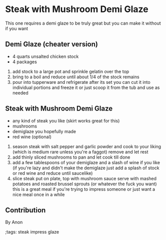 # Steak with Mushroom Demi Glaze

This one requires a demi glaze to be truly great but you can make it without if you want


## Demi Glaze (cheater version)
- 4 quarts unsalted chicken stock
- 4 packages 

1. add stock to a large pot and sprinkle gelatin over the top
2. bring to a boil and reduce until about 1/4 of the stock remains
3. pour into tupperware and refrigerate after its set you can cut it into individual portions and freeze it or just scoop it from the tub and use as needed

## Steak with Mushroom Demi Glaze

- any kind of steak you like (skirt works great for this)
- mushrooms
- demiglaze you hopefully made
- red wine (optional)

1. season steak with salt pepper and garlic powder and cook to your liking (which is medium rare unless you're a faggot) remove and let rest
2. add thinly sliced mushrooms to pan and let cook till done
3. add a few tablespoons of your demiglaze and a slash of wine if you like (if you're lazy and didn't make the demiglaze just add a splash of stock or red wine and reduce until saucelike)
4. slice steak put on plate, top with mushroom sauce serve with mashed potatoes and roasted brussel sprouts (or whatever the fuck you want)
this is a great meal if you're trying to impress someone or just want a nice meal once in a while

## Contribution

By Anon 

;tags: steak impress glaze

